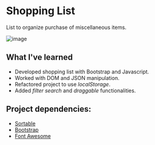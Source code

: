 # Shopping List
List to organize purchase of miscellaneous items.

![image](https://user-images.githubusercontent.com/12193814/75175839-d5212080-5711-11ea-9525-9945eac9f044.png)

## What I've learned

* Developed shopping list with Bootstrap and Javascript. 
* Worked with DOM and JSON manipulation.
* Refactored project to use *localStorage*.
* Added *filter search* and *draggable* functionalities.

## Project dependencies: 
* [Sortable](https://github.com/SortableJS/Sortable)
* [Bootstrap](https://getbootstrap.com)
* [Font Awesome](https://fontawesome.com)
